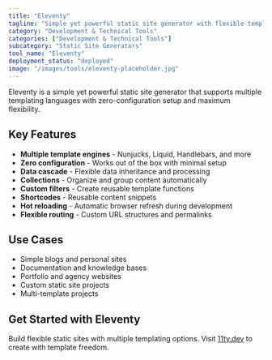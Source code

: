 ```yaml
---
title: "Eleventy"
tagline: "Simple yet powerful static site generator with flexible templating"
category: "Development & Technical Tools"
categories: ["Development & Technical Tools"]
subcategory: "Static Site Generators"
tool_name: "Eleventy"
deployment_status: "deployed"
image: "/images/tools/eleventy-placeholder.jpg"
---
```

Eleventy is a simple yet powerful static site generator that supports multiple templating languages with zero-configuration setup and maximum flexibility.

## Key Features

- **Multiple template engines** - Nunjucks, Liquid, Handlebars, and more
- **Zero configuration** - Works out of the box with minimal setup
- **Data cascade** - Flexible data inheritance and processing
- **Collections** - Organize and group content automatically
- **Custom filters** - Create reusable template functions
- **Shortcodes** - Reusable content snippets
- **Hot reloading** - Automatic browser refresh during development
- **Flexible routing** - Custom URL structures and permalinks

## Use Cases

- Simple blogs and personal sites
- Documentation and knowledge bases
- Portfolio and agency websites
- Custom static site projects
- Multi-template projects

## Get Started with Eleventy

Build flexible static sites with multiple templating options. Visit [11ty.dev](https://11ty.dev) to create with template freedom.